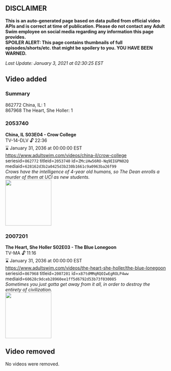 ## DISCLAIMER
**This is an auto-generated page based on data pulled from official video APIs and is correct at time of publication. Please do not contact any Adult Swim employee on social media regarding any information this page provides.**  
**SPOILER ALERT: This page contains thumbnails of full episodes/shorts/etc. that might be spoilery to you. YOU HAVE BEEN WARNED.**  

_Last Update: January 3, 2021 at 02:30:25 EST_
## Video added
### Summary
862772 China, IL: 1  
867968 The Heart, She Holler: 1  
### 2053740
**China, IL S03E04 - Crow College**  
TV-14-DLV 🔓 22:36  
⌛ January 31, 2036 at 00:00:00 EST  
https://www.adultswim.com/videos/china-il/crow-college  
seriesid=`862772` titleid=`2053740` id=`ZMciHw56RO-Nq9EIGPN02Q` mediaid=`628162d3b2a0425d3b230b1661c9a0963ba26f99`  
_Crows have the intelligence of 4-year old humans, so The Dean enrolls a murder of them at UCI as new students._  
<a href="https://media.cdn.adultswim.com/uploads/20200302/thumbnails/2_2032170146-chinail_309_dup-20150330.jpg"><img src="https://media.cdn.adultswim.com/uploads/20200302/thumbnails/2_2032170146-chinail_309_dup-20150330.jpg" height="144px" /></a>
### 2007201
**The Heart, She Holler S02E03 - The Blue Lonegoon**  
TV-MA 🔓 11:16  
⌛ January 31, 2036 at 00:00:00 EST  
https://www.adultswim.com/videos/the-heart-she-holler/the-blue-lonegoon  
seriesid=`867968` titleid=`2007201` id=`x87tdMMqRQOIwEgROLP4ww` mediaid=`60628c9dceb28960ee1ff5d6792d53b73f030085`  
_Sometimes you just gotta get away from it all, in order to destroy the entirety of civilization._  
<a href="https://media.cdn.adultswim.com/uploads/20200305/thumbnails/2_20351120412-heartsheholler_203_009_dup-20130912.jpg"><img src="https://media.cdn.adultswim.com/uploads/20200305/thumbnails/2_20351120412-heartsheholler_203_009_dup-20130912.jpg" height="144px" /></a>
## Video removed
No videos were removed.  
